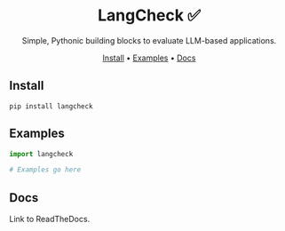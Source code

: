 <div align="center">

# LangCheck ✅

Simple, Pythonic building blocks to evaluate LLM-based applications.

[Install](#install) •
[Examples](#examples) •
[Docs](#docs)

</div>

## Install

```
pip install langcheck
```

## Examples

```python
import langcheck

# Examples go here
```

## Docs

Link to ReadTheDocs.
